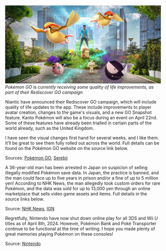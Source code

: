 

[![Pokémon GO is currently receiving some quality of life improvements, as part of their Rediscover GO campaign](/web/images/pokemon-go-is-currently-receiving-some-quality-of-life-improvements-as-part-of-their-rediscover-go-c.jpeg)](/web/images/pokemon-go-is-currently-receiving-some-quality-of-life-improvements-as-part-of-their-rediscover-go-c.jpeg)*Pokémon GO is currently receiving some quality of life improvements, as part of their Rediscover GO campaign*



Niantic have announced their Rediscover GO campaign, which will include quality of life updates to the app. These include improvements to player avatar creation, changes to the game's visuals, and a new GO Snapshot feature. Kanto Pokémon will also be a focus during an event on April 22nd. Some of these features have already been trialled in certain parts of the world already, such as the United Kingdom.

I have seen the visual changes first hand for several weeks, and I like them. It’ll be great to see them fully rolled out across the world. Full details can be found on the Pokémon GO website on the source link below.

Sources: [Pokémon GO](https://pokemongolive.com/rediscovergo?hl=en#rediscover-pokemon-go), [Serebii](https://www.serebii.net/news/2024/15-April-2024.shtml)

A 36-year-old man has been arrested in Japan on suspicion of selling illegally modified Pokémon save data. In Japan, the practice is banned, and the man could face up to five years in prison and/or a fine of up to 5 million yen! According to NHK News, the man allegedly took custom orders for rare Pokémon, and the data was sold for up to 13,000 yen through an online marketplace that sells video game assets and items. Full details in the source links below.

Source: [NHK News](https://www3.nhk.or.jp/lnews/kochi/20240410/8010020207.html), [IGN](https://www.ign.com/articles/japanese-police-arrest-36-year-old-man-on-suspicion-of-tampering-with-pokemon-violet-save-data)

Regretfully, Nintendo have now shut down online play for all 3DS and Wii U titles as of April 8th, 2024. However, Pokémon Bank and Poké Transporter continue to be functional at the time of writing. I hope you made plenty of great memories playing Pokémon on these consoles!

Source: [Nintendo](https://en-americas-support.nintendo.com/app/answers/detail/a_id/63227/~/announcement-of-discontinuation-of-online-services-for-nintendo-3ds-and-wii-u)